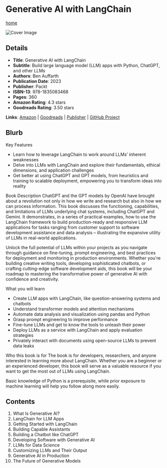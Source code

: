 # Generative AI with LangChain

[home](../)

![Cover Image](generative-ai-with-langchain.jpeg)

## Details

* **Title**: Generative AI with LangChain
* **Subtitle**: Build large language model (LLM) apps with Python, ChatGPT, and other LLMs
* **Authors**: Ben Auffarth
* **Publication Date**: 2023
* **Publisher**: Packt
* **ISBN-13**: 978-1835083468
* **Pages**: 360
* **Amazon Rating**: 4.3 stars
* **Goodreads Rating**: 3.50 stars


**Links**: [Amazon](https://a.co/d/8kVpV3T) |
[Goodreads](https://www.goodreads.com/book/show/185125672-generative-ai-with-langchain) |
[Publisher](https://www.packtpub.com/en-us/product/generative-ai-with-langchain-9781835083468) |
[GitHub Project](https://github.com/benman1/generative_ai_with_langchain)

## Blurb

Key Features
* Learn how to leverage LangChain to work around LLMs’ inherent weaknesses
* Delve into LLMs with LangChain and explore their fundamentals, ethical dimensions, and application challenges
* Get better at using ChatGPT and GPT models, from heuristics and training to scalable deployment, empowering you to transform ideas into reality

Book Description
ChatGPT and the GPT models by OpenAI have brought about a revolution not only in how we write and research but also in how we can process information. This book discusses the functioning, capabilities, and limitations of LLMs underlying chat systems, including ChatGPT and Gemini. It demonstrates, in a series of practical examples, how to use the LangChain framework to build production-ready and responsive LLM applications for tasks ranging from customer support to software development assistance and data analysis – illustrating the expansive utility of LLMs in real-world applications.

Unlock the full potential of LLMs within your projects as you navigate through guidance on fine-tuning, prompt engineering, and best practices for deployment and monitoring in production environments. Whether you're building creative writing tools, developing sophisticated chatbots, or crafting cutting-edge software development aids, this book will be your roadmap to mastering the transformative power of generative AI with confidence and creativity.

What you will learn
* Create LLM apps with LangChain, like question-answering systems and chatbots
* Understand transformer models and attention mechanisms
* Automate data analysis and visualization using pandas and Python
* Grasp prompt engineering to improve performance
* Fine-tune LLMs and get to know the tools to unleash their power
* Deploy LLMs as a service with LangChain and apply evaluation strategies
* Privately interact with documents using open-source LLMs to prevent data leaks

Who this book is for
The book is for developers, researchers, and anyone interested in learning more about LangChain. Whether you are a beginner or an experienced developer, this book will serve as a valuable resource if you want to get the most out of LLMs using LangChain.

Basic knowledge of Python is a prerequisite, while prior exposure to machine learning will help you follow along more easily.

## Contents

1. What Is Generative AI?
2. LangChain for LLM Apps
3. Getting Started with LangChain
4. Building Capable Assistants
5. Building a Chatbot like ChatGPT
6. Developing Software with Generative AI
7. LLMs for Data Science
8. Customizing LLMs and Their Output
9. Generative AI in Production
10. The Future of Generative Models
